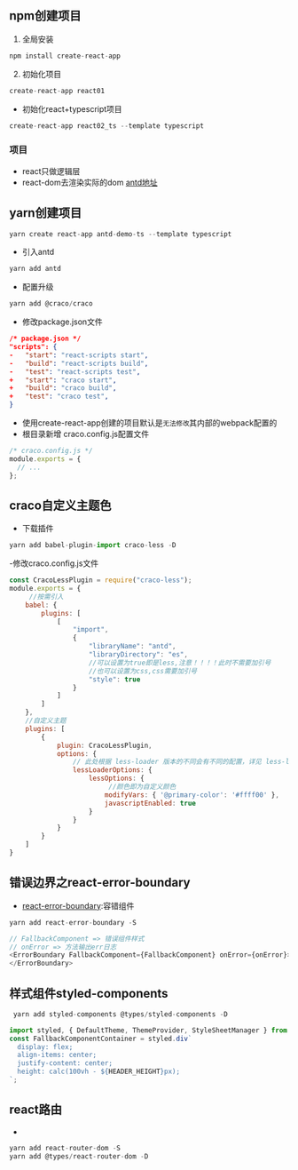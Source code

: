 ## npm创建项目
1. 全局安装

```javascript
npm install create-react-app
```
2. 初始化项目
```javascript
create-react-app react01
```

- 初始化react+typescript项目
```javascript
create-react-app react02_ts --template typescript
```
### 项目
- react只做逻辑层
- react-dom去渲染实际的dom
[antd地址](https://ant-design.gitee.io/docs/react/introduce-cn)



## yarn创建项目
```js
yarn create react-app antd-demo-ts --template typescript
```

- 引入antd
```js
yarn add antd
```

- 配置升级
```js
yarn add @craco/craco
```

- 修改package.json文件
```json
/* package.json */
"scripts": {
-   "start": "react-scripts start",
-   "build": "react-scripts build",
-   "test": "react-scripts test",
+   "start": "craco start",
+   "build": "craco build",
+   "test": "craco test",
}
```
- 使用create-react-app创建的项目默认是`无法修改`其内部的webpack配置的
- 根目录新增 craco.config.js配置文件
```js
/* craco.config.js */
module.exports = {
  // ...
};
```

## craco自定义主题色
- 下载插件
```js
yarn add babel-plugin-import craco-less -D
```
-修改craco.config.js文件
```js
const CracoLessPlugin = require("craco-less");
module.exports = {
	 //按需引入
    babel: {
        plugins: [
            [
                "import",
                {
                    "libraryName": "antd",
                    "libraryDirectory": "es",
                    //可以设置为true即是less,注意！！！！此时不需要加引号
                    //也可以设置为css,css需要加引号
                    "style": true 
                }
            ]
        ]
    },
    //自定义主题
    plugins: [
        {
            plugin: CracoLessPlugin,
            options: {
                // 此处根据 less-loader 版本的不同会有不同的配置，详见 less-loader 官方文档
                lessLoaderOptions: {
                    lessOptions: {
                  		 //颜色即为自定义颜色
                        modifyVars: { '@primary-color': '#ffff00' },
                        javascriptEnabled: true
                    }
                }
            }
        }
    ]
}
```

## 错误边界之react-error-boundary
- [react-error-boundary](https://github.com/bvaughn/react-error-boundary):容错组件
```js
yarn add react-error-boundary -S
```

```js
// FallbackComponent => 错误组件样式
// onError => 方法输出err日志
<ErrorBoundary FallbackComponent={FallbackComponent} onError={onError}>
</ErrorBoundary>
```

## 样式组件styled-components
```js
 yarn add styled-components @types/styled-components -D
```

```js
import styled, { DefaultTheme, ThemeProvider, StyleSheetManager } from 'styled-components';
const FallbackComponentContainer = styled.div`
  display: flex;
  align-items: center;
  justify-content: center;
  height: calc(100vh - ${HEADER_HEIGHT}px);
`;
```

## react路由
- 
```js
yarn add react-router-dom -S
yarn add @types/react-router-dom -D
```